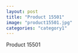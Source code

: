 ```yaml
---
layout: post
title: "Product 15501"
image: "product15501.jpg"
categories: "category1"
---
```

Product 15501
